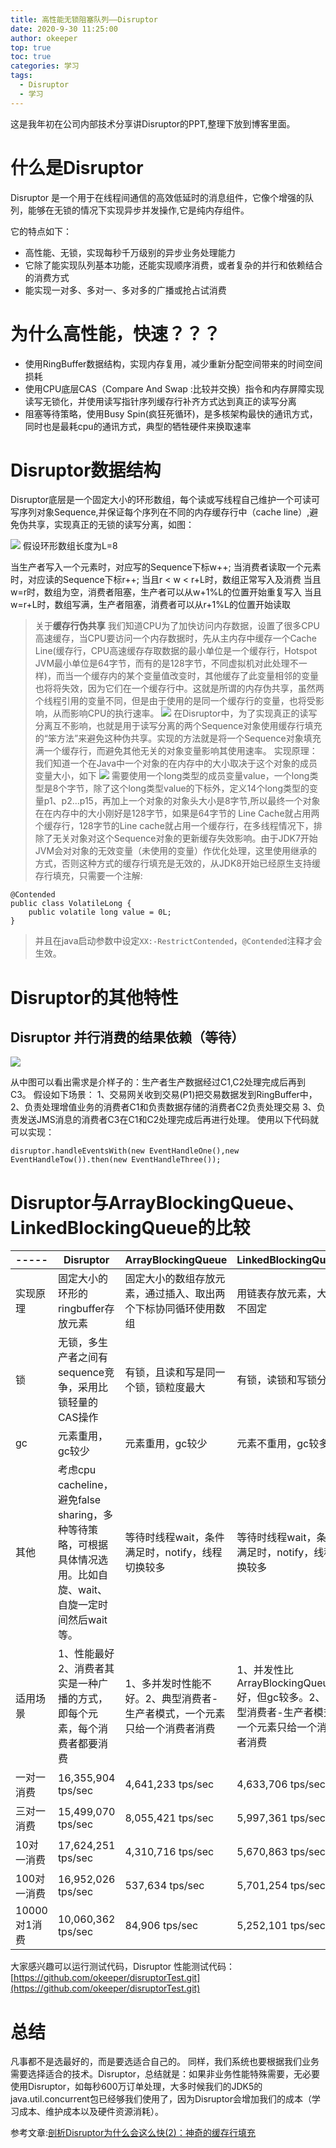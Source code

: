 ```yaml
---
title: 高性能无锁阻塞队列——Disruptor
date: 2020-9-30 11:25:00
author: okeeper
top: true
toc: true
categories: 学习
tags:
  - Disruptor
  - 学习
---
```


这是我年初在公司内部技术分享讲Disruptor的PPT,整理下放到博客里面。
# 什么是Disruptor

Disruptor 是一个用于在线程间通信的高效低延时的消息组件，它像个增强的队列，能够在无锁的情况下实现异步并发操作,它是纯内存组件。

它的特点如下：
- 高性能、无锁，实现每秒千万级别的异步业务处理能力
- 它除了能实现队列基本功能，还能实现顺序消费，或者复杂的并行和依赖结合的消费方式
- 能实现一对多、多对一、多对多的广播或抢占试消费

# 为什么高性能，快速？？？
- 使用RingBuffer数据结构，实现内存复用，减少重新分配空间带来的时间空间损耗
- 使用CPU底层CAS（Compare And Swap :比较并交换）指令和内存屏障实现读写无锁化，并使用读写指针序列缓存行补齐方式达到真正的读写分离
- 阻塞等待策略，使用Busy Spin(疯狂死循环)，是多核架构最快的通讯方式，同时也是最耗cpu的通讯方式，典型的牺牲硬件来换取速率

# Disruptor数据结构
Disruptor底层是一个固定大小的环形数组，每个读或写线程自己维护一个可读可写序列对象Sequence,并保证每个序列在不同的内存缓存行中（cache line）,避免伪共享，实现真正的无锁的读写分离，如图：

![](https://okeeper-blog-images.oss-cn-hangzhou.aliyuncs.com/images/getImage-20220825184418757.png)
假设环形数组长度为L=8

当生产者写入一个元素时，对应写的Sequence下标w++;
当消费者读取一个元素时，对应读的Sequence下标r++;
当且r < w < r+L时，数组正常写入及消费
当且w=r时，数组为空，消费者阻塞，生产者可以从w+1%L的位置开始重复写入
当且w=r+L时，数组写满，生产者阻塞，消费者可以从r+1%L的位置开始读取

> 关于**缓存行伪共享**
> 我们知道CPU为了加快访问内存数据，设置了很多CPU高速缓存，当CPU要访问一个内存数据时，先从主内存中缓存一个Cache Line(缓存行，CPU高速缓存存取数据的最小单位是一个缓存行，Hotspot JVM最小单位是64字节，而有的是128字节，不同虚拟机对此处理不一样)，而当一个缓存内的某个变量值改变时，其他缓存了此变量相邻的变量也将将失效，因为它们在一个缓存行中。这就是所谓的内存伪共享，虽然两个线程引用的变量不同，但是由于使用的是同一个缓存行的变量，也将受影响，从而影响CPU的执行速率。
> ![](https://okeeper-blog-images.oss-cn-hangzhou.aliyuncs.com/images/getImage-20220825184418828.png)
> 在Disruptor中，为了实现真正的读写分离互不影响，也就是用于读写分离的两个Sequence对象使用缓存行填充的“笨方法”来避免这种伪共享。实现的方法就是将一个Sequence对象填充满一个缓存行，而避免其他无关的对象变量影响其使用速率。
> 实现原理：
> 我们知道一个在Java中一个对象的在内存中的大小取决于这个对象的成员变量大小，如下
> ![](https://okeeper-blog-images.oss-cn-hangzhou.aliyuncs.com/images/getImage-20220825184418735.png)
> 需要使用一个long类型的成员变量value，一个long类型是8个字节，除了这个long类型value的下标外，定义14个long类型的变量p1、p2...p15，再加上一个对象的对象头大小是8字节,所以最终一个对象在在内存中的大小刚好是128字节，如果是64字节的 Line Cache就占用两个缓存行，128字节的Line cache就占用一个缓存行，在多线程情况下，排除了无关对象对这个Sequence对象的更新缓存失效影响。由于JDK7开始JVM会对对象的无效变量（未使用的变量）作优化处理，这里使用继承的方式，否则这种方式的缓存行填充是无效的，从JDK8开始已经原生支持缓存行填充，只需要一个注解:
>
> 
```
@Contended
public class VolatileLong {
    public volatile long value = 0L;  
}
```
> 并且在java启动参数中设定`XX:-RestrictContended`，`@Contended`注释才会生效。

# Disruptor的其他特性
## Disruptor 并行消费的结果依赖（等待）
![](https://leanote.com/api/file/getImage?fileId=5a27e543ab644163f00002e7)

从中图可以看出需求是介样子的：生产者生产数据经过C1,C2处理完成后再到C3。
假设如下场景：
1、交易网关收到交易(P1)把交易数据发到RingBuffer中，
2、负责处理增值业务的消费者C1和负责数据存储的消费者C2负责处理交易
3、负责发送JMS消息的消费者C3在C1和C2处理完成后再进行处理。
使用以下代码就可以实现：
```
disruptor.handleEventsWith(new EventHandleOne(),new EventHandleTow()).then(new EventHandleThree());
```

# Disruptor与ArrayBlockingQueue、LinkedBlockingQueue的比较
| -----        | Disruptor                                                    | ArrayBlockingQueue                                           | LinkedBlockingQueue                                          |
| ------------ | ------------------------------------------------------------ | ------------------------------------------------------------ | ------------------------------------------------------------ |
| 实现原理     | 固定大小的环形的ringbuffer存放元素                           | 固定大小的数组存放元素，通过插入、取出两个下标协同循环使用数组 | 用链表存放元素，大小不固定                                   |
| 锁           | 无锁，多生产者之间有sequence竞争，采用比锁轻量的CAS操作      | 有锁，且读和写是同一个锁，锁粒度最大                         | 有锁，读锁和写锁分开                                         |
| gc           | 元素重用，gc较少                                             | 元素重用，gc较少                                             | 元素不重用，gc较多                                           |
| 其他         | 考虑cpu cacheline，避免false sharing，多种等待策略，可根据具体情况选用。比如自旋、wait、自旋一定时间然后wait等。 | 等待时线程wait，条件满足时，notify，线程切换较多             | 等待时线程wait，条件满足时，notify，线程切换较多             |
| 适用场景     | 1、性能最好2、消费者其实是一种广播的方式，即每个元素，每个消费者都要消费 | 1、多并发时性能不好。2、典型消费者-生产者模式，一个元素只给一个消费者消费 | 1、并发性比ArrayBlockingQueue好，但gc较多。2、典型消费者-生产者模式，一个元素只给一个消费者消费 |
| 一对一消费   | 16,355,904 tps/sec                                           | 4,641,233 tps/sec                                            | 4,633,706 tps/sec                                            |
| 三对一消费   | 15,499,070 tps/sec                                           | 8,055,421 tps/sec                                            | 5,997,361 tps/sec                                            |
| 10对一消费   | 17,624,251 tps/sec                                           | 4,310,716 tps/sec                                            | 5,670,863 tps/sec                                            |
| 100对一消费  | 16,952,026 tps/sec                                           | 537,634 tps/sec                                              | 5,701,254 tps/sec                                            |
| 10000对1消费 | 10,060,362 tps/sec                                           | 84,906 tps/sec                                               | 5,252,101 tps/sec                                            |

大家感兴趣可以运行测试代码，Disruptor 性能测试代码：[https://github.com/okeeper/disruptorTest.git](https://github.com/okeeper/disruptorTest.git)

# 总结
凡事都不是选最好的，而是要选适合自己的。
同样，我们系统也要根据我们业务需要选择适合的技术。Disruptor，总结就是：如果非业务性能特殊需要，无必要使用Disruptor，如每秒600万订单处理，大多时候我们的JDK5的java.util.concurrent包已经够我们使用了，因为Disruptor会增加我们的成本（学习成本、维护成本以及硬件资源消耗）。

参考文章:[剖析Disruptor为什么会这么快(2)：神奇的缓存行填充](http://www.importnew.com/19896.html)
